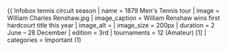 {{ Infobox tennis circuit season | name = 1879 Men's Tennis tour | image = William Charles Renshaw.jpg | image_caption = William Renshaw wins first hardcourt title this year | image_alt = | image_size = 200px | duration = 2 June – 28 December | edition = 3rd | tournaments = 12 (Amateur) [1] | categories = Important (1)

